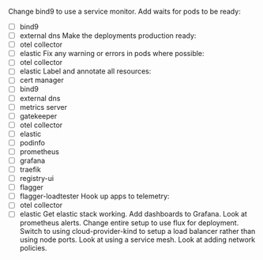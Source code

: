 Change bind9 to use a service monitor.
Add waits for pods to be ready:
  - [ ] bind9
  - [ ] external dns
Make the deployments production ready:
  - [ ] otel collector
  - [ ] elastic
Fix any warning or errors in pods where possible:
  - [ ] otel collector
  - [ ] elastic
Label and annotate all resources:
  - [ ] cert manager
  - [ ] bind9
  - [ ] external dns
  - [ ] metrics server
  - [ ] gatekeeper
  - [ ] otel collector
  - [ ] elastic
  - [ ] podinfo
  - [ ] prometheus
  - [ ] grafana
  - [ ] traefik
  - [ ] registry-ui
  - [ ] flagger
  - [ ] flagger-loadtester
Hook up apps to telemetry:
  - [ ] otel collector
  - [ ] elastic
Get elastic stack working.
Add dashboards to Grafana.
Look at prometheus alerts.
Change entire setup to use flux for deployment.
Switch to using cloud-provider-kind to setup a load balancer rather than using node ports.
Look at using a service mesh.
Look at adding network policies.

